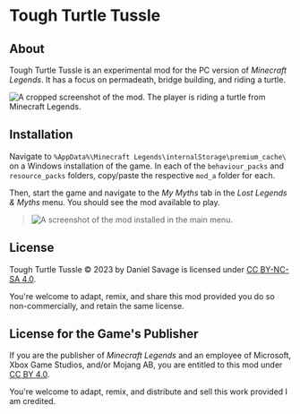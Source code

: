 # Tough Turtle Tussle
## About
Tough Turtle Tussle is an experimental mod for the PC version of _Minecraft Legends_. It has a focus on permadeath, bridge building, and riding a turtle.

![A cropped screenshot of the mod. The player is riding a turtle from Minecraft Legends.](https://github.com/danbolt/tough-turtle-tussle/assets/1205433/d4378280-7b1b-4c6f-a140-a05243457572)

## Installation
Navigate to `%AppData%\Minecraft Legends\internalStorage\premium_cache\` on a Windows installation of the game. In each of the `behaviour_packs` and `resource_packs` folders, copy/paste the respective `mod_a` folder for each.

Then, start the game and navigate to the _My Myths_ tab in the _Lost Legends & Myths_ menu. You should see the mod available to play.
> ![A screenshot of the mod installed in the main menu.](https://github.com/danbolt/tough-turtle-tussle/assets/1205433/485e2c6e-396e-40a8-b218-e392a145273d)


## License
Tough Turtle Tussle © 2023 by Daniel Savage is licensed under [CC BY-NC-SA 4.0](https://creativecommons.org/licenses/by-nc-sa/4.0).

You're welcome to adapt, remix, and share this mod provided you do so non-commercially, and retain the same license.

## License for the Game's Publisher
If you are the publisher of _Minecraft Legends_ and an employee of Microsoft, Xbox Game Studios, and/or Mojang AB, you are entitled to this mod under [CC BY 4.0](https://creativecommons.org/licenses/by/4.0/). 

You're welcome to adapt, remix, and distribute and sell this work provided I am credited. 
